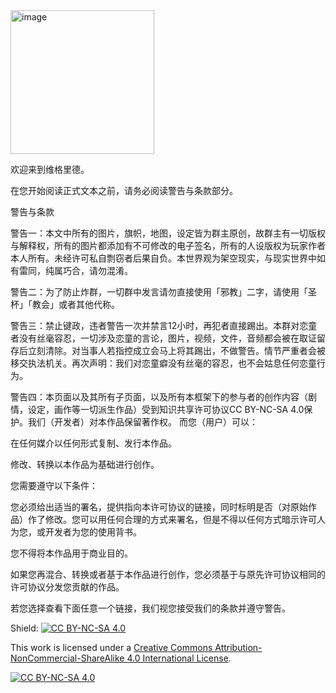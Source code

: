 <img width="230" alt="image" src="https://github.com/sherman-cheung/Vigrid/assets/143981632/099c74a7-e404-4fb7-9929-1ef73b85d95a">

欢迎来到维格里德。

在您开始阅读正式文本之前，请务必阅读警告与条款部分。

警告与条款

警告一：本文中所有的图片，旗帜，地图，设定皆为群主原创，故群主有一切版权与解释权，所有的图片都添加有不可修改的电子签名，所有的人设版权为玩家作者本人所有。未经许可私自剽窃者后果自负。本世界观为架空现实，与现实世界中如有雷同，纯属巧合，请勿混淆。

警告二：为了防止炸群，一切群中发言请勿直接使用「邪教」二字，请使用「圣杯」「教会」或者其他代称。

警告三：禁止键政，违者警告一次并禁言12小时，再犯者直接踢出。本群对恋童者没有丝毫容忍，一切涉及恋童的言论，图片，视频，文件，音频都会被在取证留存后立刻清除。对当事人若指控成立会马上将其踢出，不做警告。情节严重者会被移交执法机关。再次声明：我们对恋童癖没有丝毫的容忍，也不会姑息任何恋童行为。

警告四：本页面以及其所有子页面，以及所有本框架下的参与者的创作内容（剧情，设定，画作等一切派生作品）受到知识共享许可协议CC BY-NC-SA 4.0保护。我们（开发者）对本作品保留著作权。
而您（用户）可以：

在任何媒介以任何形式复制、发行本作品。

修改、转换以本作品为基础进行创作。

您需要遵守以下条件：

您必须给出适当的署名，提供指向本许可协议的链接，同时标明是否（对原始作品）作了修改。您可以用任何合理的方式来署名，但是不得以任何方式暗示许可人为您，或开发者为您的使用背书。

您不得将本作品用于商业目的。

如果您再混合、转换或者基于本作品进行创作，您必须基于与原先许可协议相同的许可协议分发您贡献的作品。

若您选择查看下面任意一个链接，我们视您接受我们的条款并遵守警告。

Shield: [![CC BY-NC-SA 4.0][cc-by-nc-sa-shield]][cc-by-nc-sa]

This work is licensed under a
[Creative Commons Attribution-NonCommercial-ShareAlike 4.0 International License][cc-by-nc-sa].

[![CC BY-NC-SA 4.0][cc-by-nc-sa-image]][cc-by-nc-sa]

[cc-by-nc-sa]: http://creativecommons.org/licenses/by-nc-sa/4.0/
[cc-by-nc-sa-image]: https://licensebuttons.net/l/by-nc-sa/4.0/88x31.png
[cc-by-nc-sa-shield]: https://img.shields.io/badge/License-CC%20BY--NC--SA%204.0-lightgrey.svg
